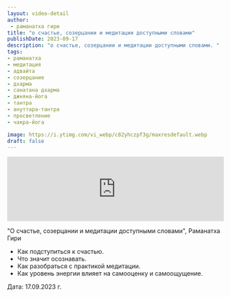 ```yaml
---
layout: video-detail
author:
 - раманатха гири
title: "о счастье, созерцании и медитации доступными словами"
publishDate: 2023-09-17
description: "о счастье, созерцании и медитации доступными словами. "
tags: 
- раманатха
- медитация
- адвайта
- созерцание
- дхарма
- санатана дхарма
- джняна-йога
- тантра
- ануттара-тантра
- просветление
- чакра-йога

image: https://i.ytimg.com/vi_webp/c82yhczpf3g/maxresdefault.webp
draft: false
---
```


<iframe width="100%" src="https://www.youtube.com/embed/c82yhczpf3g" frameborder="0" allowfullscreen=""></iframe> 

 "О счастье, созерцании и медитации доступными словами", Раманатха Гири

* Как подступиться к счастью.
* Что значит осознавать.
* Как разобраться с практикой медитации.
* Как уровень энергии влияет на самооценку и самоощущение.

  
 Дата: 17.09.2023 г.

  

 